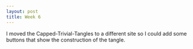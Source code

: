 ```yaml
---
layout: post
title: Week 6
---
```


I moved the Capped-Trivial-Tangles to a different site so I could add some buttons that show the construction of the tangle.
